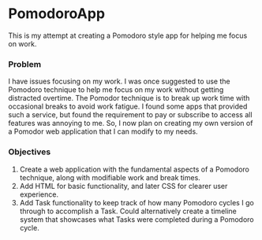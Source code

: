 # PomodoroApp
This is my attempt at creating a Pomodoro style app for helping me focus on work.

### Problem

I have issues focusing on my work. I was once suggested to use the Pomodoro technique to help me focus on my work without getting distracted overtime. The Pomodor technique is to break up work time with occasional breaks to avoid work fatigue. I found some apps that provided such a service, but found the requirement to pay or subscribe to access all features was annoying to me. So, I now plan on creating my own version of a Pomodor web application that I can modify to my needs.

### Objectives

1. Create a web application with the fundamental aspects of a Pomodoro technique, along with modifiable work and break times.
2. Add HTML for basic functionality, and later CSS for clearer user experience.
3. Add Task functionality to keep track of how many Pomodoro cycles I go through to accomplish a Task. Could alternatively create a timeline system that showcases what Tasks were completed during a Pomodoro cycle.
